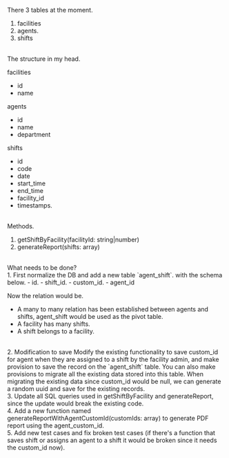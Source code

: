 There 3 tables at the moment.
1. facilities
2. agents.
3. shifts

<br/>
The structure in my head.

facilities
- id
- name

agents
- id
- name
- department

shifts
- id
- code
- date
- start_time
- end_time
- facility_id
- timestamps.

<br/>
Methods.

1. getShiftByFacility(facilityId: string|number)
2. generateReport(shifts: array)

<br/>
What needs to be done? 
<br/>
1. First normalize the DB and add a new table `agent_shift`. with the schema below.
- id.
- shift_id.
- custom_id.
- agent_id

Now the relation would be.
- A many to many relation has been established between agents and shifts, agent_shift would be used as the pivot table.
- A facility has many shifts.
- A shift belongs to a facility.

<br/>
2. Modification to save Modify the existing functionality to save custom_id for agent when they are assigned to a shift by the facility admin, and make provision to save the record on the `agent_shift` table. You can also make provisions to migrate all the existing data stored into this table. When migrating the existing data since custom_id would be null, we can generate a random uuid and save for the existing records.

<br/>
3. Update all SQL queries used in getShiftByFacility and generateReport, since the update would break the existing code.

<br/>
4. Add a new function named generateReportWithAgentCustomId(customIds: array) to generate PDF report using the agent_custom_id.

<br/>
5. Add new test cases and fix broken test cases (if there's a function that saves shift or assigns an agent to a shift it would be broken since it needs the custom_id now).